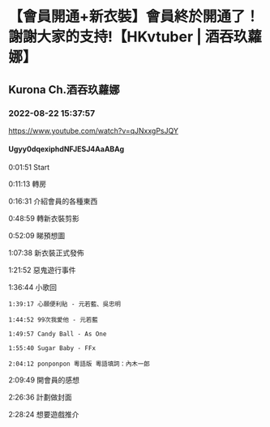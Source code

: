 # 【會員開通+新衣裝】會員終於開通了！謝謝大家的支持!【HKvtuber | 酒吞玖蘿娜】

## Kurona Ch.酒吞玖蘿娜

### 2022-08-22 15:37:57

https://www.youtube.com/watch?v=qJNxxgPsJQY

#### Ugyy0dqexiphdNFJESJ4AaABAg

0:01:51 Start

0:11:13 轉房

0:16:31 介紹會員的各種東西

0:48:59 轉新衣裝剪影

0:52:09 睇預想圖

1:07:38 新衣裝正式發佈

1:21:52 惡鬼遊行事件

1:36:44 小歌回

	1:39:17 心願便利貼 - 元若藍、吳忠明

	1:44:52 99次我愛他 - 元若藍

	1:49:57 Candy Ball - As One

	1:55:40 Sugar Baby - FFx

	2:04:12 ponponpon 粵語版 粵語填詞：內木一郎

2:09:49 開會員的感想

2:26:36 計劃做封面

2:28:24 想要遊戲推介

